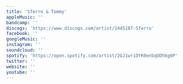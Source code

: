 ```yaml
---
title: 'Sferro & Tommy'
appleMusic: ''
bandcamp: ''
discogs: 'https://www.discogs.com/artist/2445187-Sferro'
facebook: ''
googleMusic: ''
instagram: ''
soundcloud: ''
spotify: 'https://open.spotify.com/artist/2GJ1wriDYK0enbqODh6g6P'
twitter: ''
website: ''
youtube: ''
---
```

